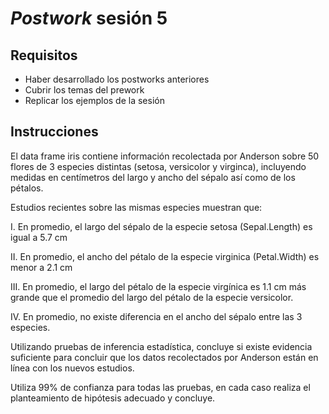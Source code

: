 # _Postwork_ sesión 5

## Requisitos
- Haber desarrollado los postworks anteriores
- Cubrir los temas del prework
- Replicar los ejemplos de la sesión

## Instrucciones

El data frame iris contiene información recolectada por Anderson sobre 50 flores
de 3 especies distintas (setosa, versicolor y virginca), incluyendo medidas en
centímetros del largo y ancho del sépalo así como de los pétalos.

Estudios recientes sobre las mismas especies muestran que:

I.  En promedio, el largo del sépalo de la especie setosa (Sepal.Length) es igual a 5.7 cm

II.  En promedio, el ancho del pétalo de la especie virginica (Petal.Width) es menor a 2.1 cm

III.  En promedio, el largo del pétalo de la especie virgínica es 1.1 cm más grande 
     que el promedio del largo del pétalo de la especie versicolor.

IV.  En promedio, no existe diferencia en el ancho del sépalo entre las 3 especies.

Utilizando pruebas de inferencia estadística, concluye si existe evidencia suficiente 
para concluir que los datos recolectados por Anderson están en línea con los nuevos estudios.

Utiliza 99% de confianza para todas las pruebas, en cada caso realiza el planteamiento
de hipótesis adecuado y concluye.
